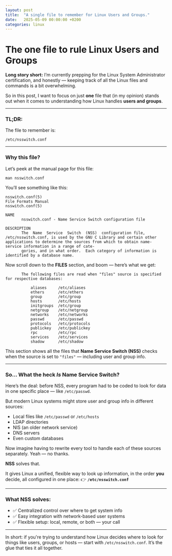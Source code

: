 ```yaml
---
layout: post
title:  "A single file to remember for Linux Users and Groups."
date:   2025-05-09 00:00:00 +0200
categories: linux
---
```


# The one file to rule Linux Users and Groups

**Long story short:**
I’m currently prepping for the Linux System Administrator certification, and honestly — keeping track of all the Linux files and commands is a bit overwhelming.

So in this post, I want to focus on just **one** file that (in my opinion) stands out when it comes to understanding how Linux handles **users and groups**.

---

### TL;DR:

The file to remember is:

```
/etc/nsswitch.conf
```

---

### Why this file?

Let’s peek at the manual page for this file:

```
man nsswitch.conf
```

You’ll see something like this:

```
nsswitch.conf(5)                                                                                           File Formats Manual                                                                                          nsswitch.conf(5)

NAME
       nsswitch.conf - Name Service Switch configuration file

DESCRIPTION
       The  Name  Service  Switch  (NSS)  configuration file, /etc/nsswitch.conf, is used by the GNU C Library and certain other applications to determine the sources from which to obtain name-service information in a range of cate‐
       gories, and in what order.  Each category of information is identified by a database name.
```

Now scroll down to the **FILES** section, and boom — here’s what we get:

```
       The following files are read when "files" source is specified for respective databases:

           aliases     /etc/aliases
           ethers      /etc/ethers
           group       /etc/group
           hosts       /etc/hosts
           initgroups  /etc/group
           netgroup    /etc/netgroup
           networks    /etc/networks
           passwd      /etc/passwd
           protocols   /etc/protocols
           publickey   /etc/publickey
           rpc         /etc/rpc
           services    /etc/services
           shadow      /etc/shadow
```

This section shows all the files that **Name Service Switch (NSS)** checks when the source is set to `"files"` — including user and group info.

---

### So... What the heck *Is* Name Service Switch?

Here’s the deal: before NSS, every program had to be coded to look for data in one specific place — like `/etc/passwd`.

But modern Linux systems might store user and group info in different sources:

* Local files like `/etc/passwd` or `/etc/hosts`
* LDAP directories
* NIS (an older network service)
* DNS servers
* Even custom databases

Now imagine having to rewrite every tool to handle each of these sources separately. Yeah — no thanks.

**NSS** solves that.

It gives Linux a unified, flexible way to look up information, in the order **you** decide, all configured in one place:
👉 **`/etc/nsswitch.conf`**

---

### What NSS solves:

- ✅ Centralized control over where to get system info
- ✅ Easy integration with network-based user systems
- ✅ Flexible setup: local, remote, or both — your call

---

In short: if you're trying to understand how Linux decides where to look for things like users, groups, or hosts — start with `/etc/nsswitch.conf`. It’s the glue that ties it all together.
